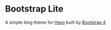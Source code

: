 # Bootstrap Lite

A simple blog theme for [Hexo](https://hexo.io/) built by [Bootstrap 4](http://v4-alpha.getbootstrap.com/)
